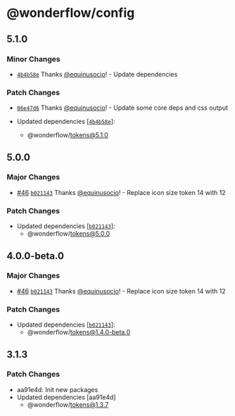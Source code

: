 # @wonderflow/config

## 5.1.0

### Minor Changes

- [`4b4b58e`](https://github.com/wonderflow-bv/wanda/commit/4b4b58e6918e550b43a3bd134e906e36eac4d270) Thanks [@equinusocio](https://github.com/equinusocio)! - Update dependencies

### Patch Changes

- [`86e47d6`](https://github.com/wonderflow-bv/wanda/commit/86e47d665b7949f9d47a8b5c3c765ef40354214e) Thanks [@equinusocio](https://github.com/equinusocio)! - Update some core deps and css output

- Updated dependencies [[`4b4b58e`](https://github.com/wonderflow-bv/wanda/commit/4b4b58e6918e550b43a3bd134e906e36eac4d270)]:
  - @wonderflow/tokens@5.1.0

## 5.0.0

### Major Changes

- [#46](https://github.com/wonderflow-bv/wanda/pull/46) [`b021143`](https://github.com/wonderflow-bv/wanda/commit/b0211437f7d67e2f7e3dfe78ceadba15c69787f9) Thanks [@equinusocio](https://github.com/equinusocio)! - Replace icon size token 14 with 12

### Patch Changes

- Updated dependencies [[`b021143`](https://github.com/wonderflow-bv/wanda/commit/b0211437f7d67e2f7e3dfe78ceadba15c69787f9)]:
  - @wonderflow/tokens@5.0.0

## 4.0.0-beta.0

### Major Changes

- [#46](https://github.com/wonderflow-bv/wanda/pull/46) [`b021143`](https://github.com/wonderflow-bv/wanda/commit/b0211437f7d67e2f7e3dfe78ceadba15c69787f9) Thanks [@equinusocio](https://github.com/equinusocio)! - Replace icon size token 14 with 12

### Patch Changes

- Updated dependencies [[`b021143`](https://github.com/wonderflow-bv/wanda/commit/b0211437f7d67e2f7e3dfe78ceadba15c69787f9)]:
  - @wonderflow/tokens@1.4.0-beta.0

## 3.1.3

### Patch Changes

- aa91e4d: Init new packages
- Updated dependencies [aa91e4d]
  - @wonderflow/tokens@1.3.7
